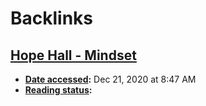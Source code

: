 
# Backlinks
## [Hope Hall - Mindset](<Hope Hall - Mindset.md>)
- **[Date accessed](<Date accessed.md>):** Dec 21, 2020 at 8:47 AM
- **[Reading status](<Reading status.md>):**

